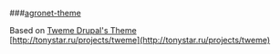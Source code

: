 ###[agronet-theme]()

Based on [Tweme Drupal's Theme](https://drupal.org/project/tweme)  
[http://tonystar.ru/projects/tweme](http://tonystar.ru/projects/tweme)

